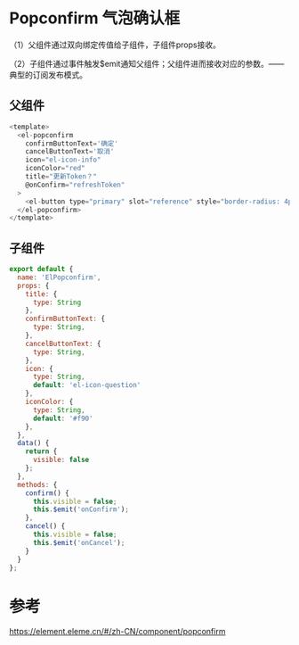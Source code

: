 
# Popconfirm 气泡确认框


（1）父组件通过双向绑定传值给子组件，子组件props接收。

（2）子组件通过事件触发$emit通知父组件；父组件进而接收对应的参数。—— 典型的订阅发布模式。


## 父组件

```javascript
<template>
  <el-popconfirm
    confirmButtonText='确定'
    cancelButtonText='取消'
    icon="el-icon-info"
    iconColor="red"
    title="更新Token？"
    @onConfirm="refreshToken"
  >
    <el-button type="primary" slot="reference" style="border-radius: 4px">refreshToken</el-button>
  </el-popconfirm>
</template>
```

## 子组件
```javascript
export default {
  name: 'ElPopconfirm',
  props: {
    title: {
      type: String
    },
    confirmButtonText: {
      type: String,
    },
    cancelButtonText: {
      type: String,
    },
    icon: {
      type: String,
      default: 'el-icon-question'
    },
    iconColor: {
      type: String,
      default: '#f90'
    },
  },
  data() {
    return {
      visible: false
    };
  },
  methods: {
    confirm() {
      this.visible = false;
      this.$emit('onConfirm');
    },
    cancel() {
      this.visible = false;
      this.$emit('onCancel');
    }
  }
};
```

# 参考

https://element.eleme.cn/#/zh-CN/component/popconfirm